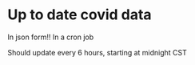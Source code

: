 # Up to date covid data
In json form!! In a cron job

Should update every 6 hours, starting at midnight CST
